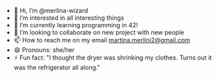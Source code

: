 - 👋 Hi, I’m @merlina-wizard
- 👀 I’m interested in all interesting things 
- 🌱 I’m currently learning programming in 42!
- 💞️ I’m looking to collaborate on new project with new people
- 📫 How to reach me on my email martina.merlini2@gmail.com
- 😄 Pronouns: she/her
- ⚡ Fun fact: "I thought the dryer was shrinking my clothes. Turns out it was the refrigerator all along."
